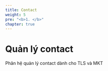 ```yaml
---
title: Contact
weight: 5
pre: "<b>1. </b>"
chapter: true
---
```



# Quản lý contact

Phân hệ quản lý contact dành cho TLS và MKT
